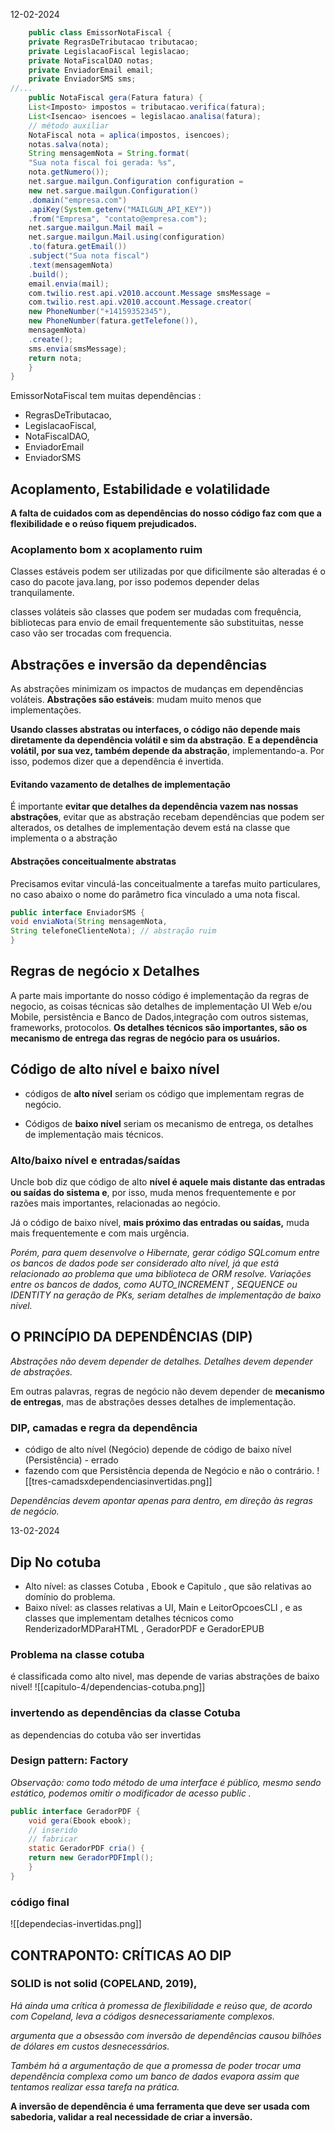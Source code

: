 12-02-2024

``` java  
	public class EmissorNotaFiscal {
	private RegrasDeTributacao tributacao;
	private LegislacaoFiscal legislacao;
	private NotaFiscalDAO notas;
	private EnviadorEmail email;
	private EnviadorSMS sms;
//...
	public NotaFiscal gera(Fatura fatura) {
	List<Imposto> impostos = tributacao.verifica(fatura);
	List<Isencao> isencoes = legislacao.analisa(fatura);
	// método auxiliar
	NotaFiscal nota = aplica(impostos, isencoes);
	notas.salva(nota);
	String mensagemNota = String.format(
	"Sua nota fiscal foi gerada: %s",
	nota.getNumero());
	net.sargue.mailgun.Configuration configuration =
	new net.sargue.mailgun.Configuration()
	.domain("empresa.com")
	.apiKey(System.getenv("MAILGUN_API_KEY"))
	.from("Empresa", "contato@empresa.com");
	net.sargue.mailgun.Mail mail =
	net.sargue.mailgun.Mail.using(configuration)
	.to(fatura.getEmail())
	.subject("Sua nota fiscal")
	.text(mensagemNota)
	.build();
	email.envia(mail);
	com.twilio.rest.api.v2010.account.Message smsMessage =
	com.twilio.rest.api.v2010.account.Message.creator(
	new PhoneNumber("+14159352345"),
	new PhoneNumber(fatura.getTelefone()),
	mensagemNota)
	.create();
	sms.envia(smsMessage);
	return nota;
	}
}
```

EmissorNotaFiscal tem muitas dependências :

* RegrasDeTributacao,
* LegislacaoFiscal,
* NotaFiscalDAO, 
* EnviadorEmail
* EnviadorSMS

## Acoplamento, Estabilidade e volatilidade

**A falta de cuidados com as dependências do nosso código faz com que a flexibilidade e o reúso fiquem prejudicados.**

### Acoplamento bom x acoplamento ruim
Classes estáveis podem ser utilizadas por que dificilmente são alteradas é o caso do pacote java.lang, por isso podemos depender delas tranquilamente.

classes voláteis são classes que podem ser mudadas com frequência, bibliotecas para envio de email frequentemente são substituitas, nesse caso vão ser trocadas com frequencia.

## Abstrações e inversão da dependências
As abstrações minimizam os impactos de mudanças em dependências voláteis. **Abstrações são estáveis**: mudam muito menos que implementações.

**Usando classes abstratas ou interfaces, o código não depende mais diretamente da dependência volátil e sim da abstração**. **E a dependência volátil, por sua vez, também depende da abstração**, implementando-a. Por isso, podemos dizer que a dependência é invertida.

#### Evitando vazamento de detalhes de implementação

É importante **evitar que detalhes da dependência vazem nas nossas abstrações**, evitar que as abstração recebam dependências que podem ser alterados, os detalhes de implementação devem está na classe que implementa o a abstração

#### Abstrações conceitualmente abstratas

Precisamos evitar vinculá-las conceitualmente a tarefas muito particulares, no caso abaixo o nome do parâmetro fica vinculado a uma nota fiscal.


``` java
public interface EnviadorSMS {
void enviaNota(String mensagemNota,
String telefoneClienteNota); // abstração ruim
}
```


## Regras de negócio x Detalhes

A parte mais importante do nosso código é implementação da regras de negocio, as coisas técnicas são detalhes de implementação UI Web e/ou Mobile, persistência e Banco de Dados,integração com outros sistemas, frameworks, protocolos.
**Os detalhes técnicos são  importantes, são os mecanismo de entrega das regras de negócio para os usuários.**

## Código de alto nível e baixo nível

- códigos de **alto nível** seriam os código que implementam regras de negócio.

- Códigos de **baixo nível** seriam os mecanismo de entrega, os detalhes de implementação mais técnicos.

### Alto/baixo nível e entradas/saídas

Uncle bob diz que código de alto **nível é aquele mais distante das entradas ou saídas do sistema e**, por isso, muda menos frequentemente e por razões mais importantes, relacionadas ao negócio.

Já o código de baixo nível, **mais próximo das entradas ou saídas,** muda mais frequentemente e com mais urgência.

*Porém, para quem desenvolve o Hibernate, gerar código SQLcomum entre os bancos de dados pode ser considerado alto nível, já que está relacionado ao problema que uma biblioteca de ORM resolve. Variações entre os bancos de dados, como AUTO_INCREMENT , SEQUENCE ou IDENTITY na geração de PKs, seriam detalhes de implementação de baixo nível.*

## O PRINCÍPIO DA DEPENDÊNCIAS (DIP)
*Abstrações não devem depender de detalhes. Detalhes devem depender de abstrações.*

Em outras palavras, regras de negócio não devem depender de **mecanismo de entregas**, mas de abstrações desses detalhes de implementação.

### DIP, camadas e regra da dependência
-  código de alto nível (Negócio) depende de código de baixo nível (Persistência) - errado
- fazendo com que Persistência dependa de Negócio e não o contrário.
![[tres-camadsxdependenciasinvertidas.png]]

*Dependências devem apontar apenas para dentro, em direção às*
*regras de negócio.*

13-02-2024
## Dip No cotuba

- Alto nível: as classes Cotuba , Ebook e Capitulo , que são relativas ao domínio do problema.
- Baixo nível: as classes relativas a UI, Main e LeitorOpcoesCLI , e as classes que implementam detalhes técnicos como RenderizadorMDParaHTML , GeradorPDF e GeradorEPUB
### Problema na classe cotuba 
é classificada como alto nivel, mas depende de varias abstrações de baixo nivel!
![[capitulo-4/dependencias-cotuba.png]]

### invertendo as dependências da classe Cotuba
as dependencias do cotuba vão ser invertidas

### Design pattern: Factory

*Observação: como todo método de uma interface é público, mesmo sendo estático, podemos omitir o modificador de acesso public .*

``` java
public interface GeradorPDF {
	void gera(Ebook ebook);
	// inserido
	// fabricar
	static GeradorPDF cria() {
	return new GeradorPDFImpl();
	}
}
```

### código final 
![[dependecias-invertidas.png]]


##  CONTRAPONTO: CRÍTICAS AO DIP

### SOLID is not solid (COPELAND, 2019),

*Há ainda uma crítica à promessa de flexibilidade e reúso que, de acordo com Copeland, leva a códigos desnecessariamente complexos.*

*argumenta que a obsessão com inversão de dependências causou*
*bilhões de dólares em custos desnecessários.*

*Também há a argumentação de que a promessa de poder trocar uma dependência complexa como um banco de dados evapora assim que tentamos realizar essa tarefa na prática.*

**A inversão de dependência é uma ferramenta que deve ser usada com sabedoria, validar a real necessidade de criar a inversão.**